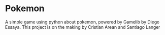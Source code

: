 # Pokemon
A simple game using python about pokemon, powered by Gamelib by Diego Essaya. This project is on the making by Cristian Arean and Santiago Langer
